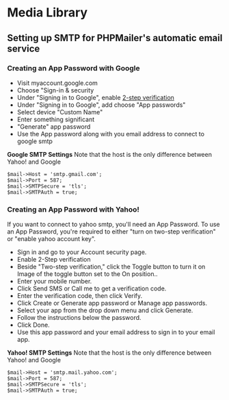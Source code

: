 # Media Library


## Setting up SMTP for PHPMailer's automatic email service
### Creating an App Password with Google
- Visit myaccount.google.com
- Choose "Sign-in & security
- Under "Signing in to Google", enable [2-step verification](https://www.google.com/landing/2step/#tab=how-it-works)
- Under "Signing in to Google", add choose "App passwords"
- Select device "Custom Name"
- Enter something significant
- "Generate" app password
- Use the App password along with you email address to connect to google smtp

**Google SMTP Settings**
Note that the host is the only difference between Yahoo! and Google

```
$mail->Host = 'smtp.gmail.com';
$mail->Port = 587;
$mail->SMTPSecure = 'tls';
$mail->SMTPAuth = true;
```

### Creating an App Password with Yahoo!
If you want to connect to yahoo smtp, you'll need an App Password. To use an App Password, you're required to either "turn on two-step verification" or "enable yahoo account key".

- Sign in and go to your Account security page.
- Enable 2-Step verification
- Beside "Two-step verification," click the Toggle button to turn it on Image of the toggle button set to the On position..
- Enter your mobile number.
- Click Send SMS or Call me to get a verification code.
- Enter the verification code, then click Verify.
- Click Create or Generate app password or Manage app passwords.
- Select your app from the drop down menu and click Generate.
- Follow the instructions below the password.
- Click Done.
- Use this app password and your email address to sign in to your email app.

**Yahoo! SMTP Settings**
Note that the host is the only difference between Yahoo! and Google

```
$mail->Host = 'smtp.mail.yahoo.com';
$mail->Port = 587;
$mail->SMTPSecure = 'tls';
$mail->SMTPAuth = true;
```
